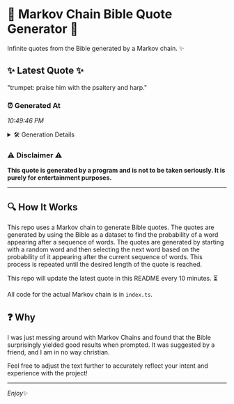 # 📖 Markov Chain Bible Quote Generator 📖

Infinite quotes from the Bible generated by a Markov chain. ✨

## ✨ Latest Quote ✨
"trumpet: praise him with the psaltery and harp."

### ⏰ Generated At
*10:49:46 PM*

<details>
    <summary>🛠️ Generation Details</summary>
    <p>
        <strong>🌱 Seed:</strong> trumpet:<br>
        <strong>🔄 Iterations:</strong> 7<br>
        <strong>📜 Context History:</strong><br>[ trumpet: ]: praise<br>[ trumpet:, praise ]: him<br>[ trumpet:, praise, him ]: with<br>[ trumpet:, praise, him, with ]: the<br>[ trumpet:, praise, him, with, the ]: psaltery<br>[ trumpet:, praise, him, with, the, psaltery ]: and<br>[ praise, him, with, the, psaltery, and ]: harp.<br>
    </p>
</details>

### ⚠️ Disclaimer ⚠️
**This quote is generated by a program and is not to be taken seriously. It is purely for entertainment purposes.**

---

## 🔍 How It Works

This repo uses a Markov chain to generate Bible quotes. The quotes are generated by using the Bible as a dataset to find the probability of a word appearing after a sequence of words. The quotes are generated by starting with a random word and then selecting the next word based on the probability of it appearing after the current sequence of words. This process is repeated until the desired length of the quote is reached.

This repo will update the latest quote in this README every 10 minutes. ⏳

All code for the actual Markov chain is in `index.ts`.

## ❓ Why

I was just messing around with Markov Chains and found that the Bible surprisingly yielded good results when prompted. 
It was suggested by a friend, and I am in no way christian.

Feel free to adjust the text further to accurately reflect your intent and experience with the project!

---

*Enjoy*✨
